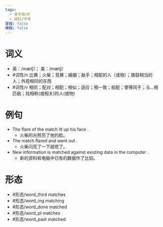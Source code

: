 ```yaml
---
tags:
  - 首字母/M
  - 级别/中考
掌握: false
模糊: false
---
```

# 词义
- 英：/mætʃ/； 美：/mætʃ/
- #词性/n  比赛；火柴；竞赛；婚姻；敌手；相配的人（或物）；旗鼓相当的人；外观相同的东西
- #词性/v  相同；配对；相配；相似；适应；相一致；般配；使等同于；与…相匹敌；找相称(或相关)的人(或物)
# 例句
- The flare of the match lit up his face .
	- 火柴的光照亮了他的脸。
- The match flared and went out .
	- 火柴闪亮了一下就熄了。
- New information is matched against existing data in the computer .
	- 新的资料和电脑中已有的数据作了比较。
# 形态
- #形态/word_third matches
- #形态/word_ing matching
- #形态/word_done matched
- #形态/word_pl matches
- #形态/word_past matched
